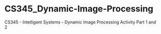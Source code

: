 # CS345_Dynamic-Image-Processing
CS345 - Intelligent Systems - Dynamic Image Processing Activity Part 1 and 2
